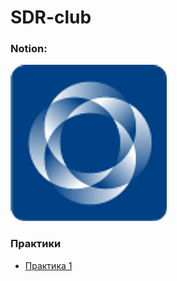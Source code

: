 # SDR-club


### Notion:

[![](https://github.com/Ivan-PIA/Adalm-Pluto-SDR/blob/main/tests/Lessons/lesson03/photo/sibsutis.png)](https://humble-ballcap-e09.notion.site/SDR-club-f287720eb5e14e49aa593d183268906b)


### Практики

- [Практика 1](./tests/Lessons/lesson01/)
